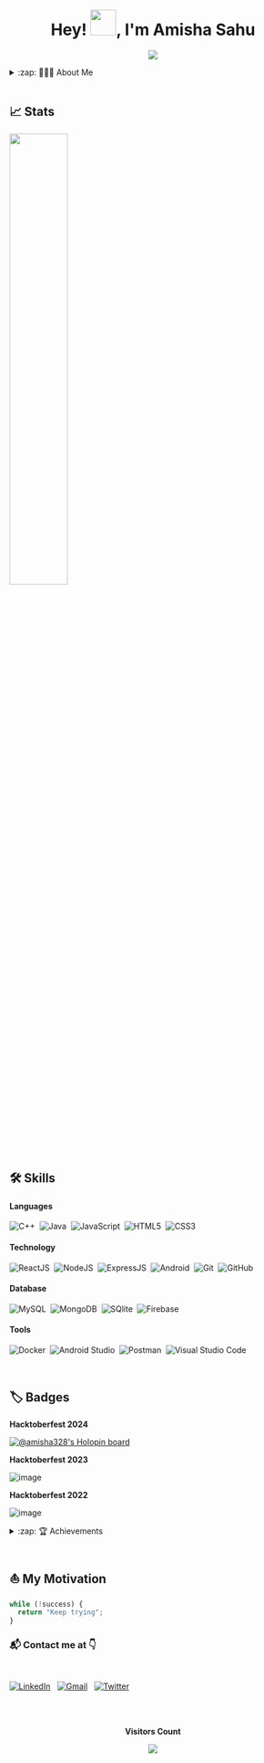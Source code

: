 <h1 align="center">Hey! <img src="https://media.giphy.com/media/hvRJCLFzcasrR4ia7z/giphy.gif" width="45px">, I'm Amisha Sahu</h1>

<p align="center">
  <img src="https://readme-typing-svg.herokuapp.com?color=15c534&width=380&height=45&lines=Welcome+To+My+Profile+🤗;;Nice+To+Meet+You+🤝&center=true"></a>
</p>  


<details>
  <summary>:zap: 👩🏼‍🦰 About Me</summary>
 

- 📝 Currently working as **Software Developer @ Infosys**.

- 🎓 A 2022 B. Tech Computer Science and Engineering graduate from I.K Gujral Punjab Technical University.

- 👩‍💻 Experienced in building **Full Stack Web Applications** and **Android Applications**.

- 🌿 Knowledge about the Software Development Life Cycle and various methodologies followed in the industry.

- 📝 I write **technical blogs on** [**WordPress.**](https://wordpress.com/view/betterlifevisual.wordpress.com)

- 🤠 I'm enthusiastic about learning new skills and technology. 

- <img src="https://github.com/rajput2107/rajput2107/blob/master/Assets/Handshake.gif" width="40px"> I enjoy contributing to **Open Source Projects.**

- 🤖 I am curious about **Machine Learning and Artificial Intelligence.**
  
  
 </details>

<br/>

## 📈 Stats

<!-- <p align="center"> -->
<p>
<!--   <img width="53.5%" src="https://github-readme-stats.vercel.app/api?username=Amisha328&theme=algolia&show_icons=true" />  -->
  <img width="45%" src="https://github-readme-stats.vercel.app/api/top-langs/?username=Amisha328&layout=compact&theme=algolia" />
</p>

<!-- 
![Amisha's Contribution Graph](https://activity-graph.herokuapp.com/graph?username=Amisha328&bg_color=000033&color=FFFFFF&line=6498b0&point=FFFFFF&theme=rogue&hide_border=true&area=true) -->

<br/>


## 🛠️ Skills

#### Languages

![C++](https://img.shields.io/badge/-C++-05122A?style=flat&logo=C%2B%2B&logoColor=00599C)&nbsp;
![Java](https://img.shields.io/badge/-Java-%23150458.svg?style=flat&logo=java&logoColor=red)&nbsp;
![JavaScript](https://img.shields.io/badge/-JavaScript-05122A?style=flat&logo=javascript)&nbsp;
![HTML5](https://img.shields.io/badge/HTML5-%23E34F26.svg?style=flat&logo=html5&logoColor=white)&nbsp;
![CSS3](https://img.shields.io/badge/CSS3-%231572B6.svg?style=flat&logo=css3&logoColor=white)&nbsp;


#### Technology

![ReactJS](https://img.shields.io/badge/-ReactJS-05122A?style=flat&logo=react)&nbsp;
![NodeJS](https://img.shields.io/badge/-NodeJS-05122A?style=flat&logo=node.js)&nbsp;
![ExpressJS](https://img.shields.io/badge/-ExpressJS-05122A?style=flat&logo=express)&nbsp;
![Android](https://img.shields.io/badge/android-%0769AD.svg?style=flat&logo=android&logoColor=white)&nbsp;
![Git](https://img.shields.io/badge/-Git-05122A?style=flat&logo=git)&nbsp;
![GitHub](https://img.shields.io/badge/-GitHub-05122A?style=flat&logo=github)&nbsp;

#### Database

![MySQL](https://img.shields.io/badge/mysql-%23150458.svg?style=flat&logo=mysql&logoColor=white)&nbsp;
![MongoDB](https://img.shields.io/badge/mongodb-%0769AD.svg?style=flat&logo=mongodb&logoColor=white)&nbsp;
![SQlite](https://img.shields.io/badge/-SQlite-05122A?style=flat&logo=sqlite&logoColor=A8B9CC)&nbsp;
![Firebase](https://img.shields.io/badge/firebase-%23ED7A00.svg?style=flat&logo=firebase&logoColor=white)&nbsp;

#### Tools

![Docker](https://img.shields.io/badge/-Docker-05122A?style=flat&logo=docker&logoColor=007ACC)&nbsp;
![Android Studio](https://img.shields.io/badge/Android%20Studio-%23013243.svg?style=flat&logo=AndroidStudio&logoColor=white)&nbsp;
![Postman](https://img.shields.io/badge/-Postman-05122A?style=flat&logo=postman&logoColor=ffA500)&nbsp;
![Visual Studio Code](https://img.shields.io/badge/-Visual%20Studio%20Code-05122A?style=flat&logo=visual-studio-code&logoColor=007ACC)&nbsp;

<br/>

##  🏷️ Badges

**Hacktoberfest 2024**

[![@amisha328's Holopin board](https://holopin.me/amisha328)](https://holopin.io/@amisha328)

**Hacktoberfest 2023**

![image](https://github.com/Amisha328/Amisha328/assets/58816552/0cce50f9-22ca-48b3-bae3-cfd822ac973c)

**Hacktoberfest 2022**

![image](https://github.com/user-attachments/assets/9a08b85a-69a5-464b-8007-238bd154e3c6)




<details>
  <summary>:zap: 🏆 Achievements</summary>
  
</br>

- 🏆 Achieved recognition as a _**winner**_ of _**Hacktoberfest 2023 and 2024, an open-source contribution event**_ within _**Infosys**_.

- 👏🏼 Successfully participated in the [**Google Kick Start  Coding Contest**](https://drive.google.com/file/d/1iXvmR_odx7gxtovjUYj9LBdyNFrNahIy/view?usp=sharing), and [**Google’s Code Jam to  I/O for Women 2022**](https://drive.google.com/file/d/13QswLD7TIO-uMUDogu6qvFspxJEnliOA/view?usp=sharing) , demonstrating strong  problem-solving skills and algorithmic expertise. 

- 🥇 Secured _India rank #615 and College rank #1_ in [**Newton's coding challenge May 2021.**](https://drive.google.com/file/d/1FafF_JEUY1IMVgIgcPQDrUUgvQIuE4Xk/view?usp=sharing)

- 💡 Participated in _Google Developer Student Clubs_ [**Solution Challenge 2021.**](https://drive.google.com/file/d/1zo03mm4RbMPTgHeU3iwv6Qzurhh9ronN/view?usp=sharing)

- 🥈 [**Grand Finale**](https://drive.google.com/file/d/1DDItewAIEfvGw6xhn3I6Ff-OtBKGHL0W/view?usp=sharing) in COVID-19 Virtual Engineering Projects Contest (VEPC) 2020 organised  by [**Indian Institute of Project Technology.**](https://www.iipt.in/)

- ⭐ [**5 star at HackerRank**](https://www.hackerrank.com/amishasahu328) in _C++ and Java Skills_ and [**3 star at CodeChef**](https://www.codechef.com/users/amisha328).

</details>

<br/>

## ⛵ My Motivation

```javascript
while (!success) {
  return "Keep trying";
}
```


### 📬 Contact me at 👇

<br/>

<a href="https://www.linkedin.com/in/amisha-sahu/"><img alt="LinkedIn" src="https://img.shields.io/badge/LinkedIn%20-%230077B5.svg?&style=flat&logo=linkedin&logoColor=white"/></a> &nbsp;
<a href="mailto:amishasahu328@gmail.com"><img alt="Gmail" src="https://img.shields.io/badge/Gmail-D14836?style=flat&logo=gmail&logoColor=white" /></a> &nbsp;
<a href="https://twitter.com/amisha_sahu328"><img alt="Twitter" src="https://img.shields.io/badge/Twitter%20-%230077B5.svg?&style=flat&logo=x&logoColor=white" /></a> &nbsp;

<br />

<div align="center">
<br><p align="centre"><b>Visitors Count</b></p>  
<p align="center"><img align="center" src="https://profile-counter.glitch.me/{Amisha328}/count.svg" /></p> 
<br>
</div>

